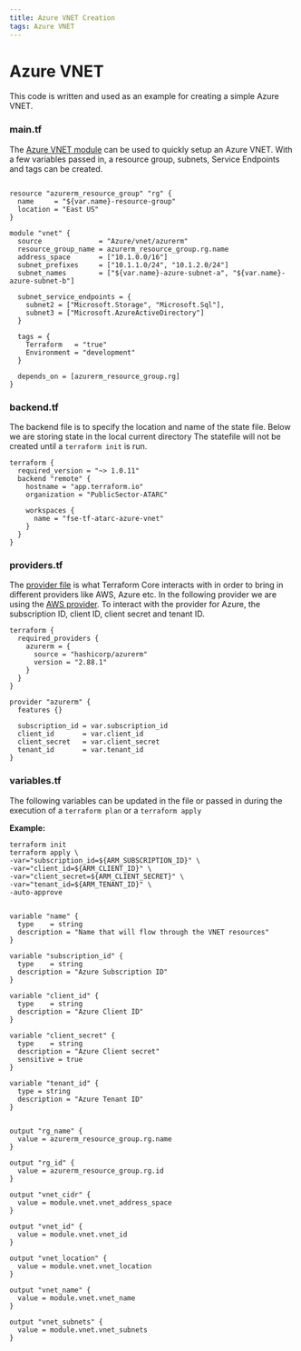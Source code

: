 ```yaml
---
title: Azure VNET Creation
tags: Azure VNET
---
```


# Azure VNET
This code is written and used as an example for  creating a simple Azure VNET. 

### main.tf 
The [Azure VNET module](https://registry.terraform.io/modules/Azure/vnet/azurerm/latest) can be used to quickly setup an Azure VNET. With a few variables passed in, a  resource group, subnets, Service Endpoints and tags can be created.  

```hcl tangle:./main.tf

resource "azurerm_resource_group" "rg" {
  name     = "${var.name}-resource-group"
  location = "East US"
}

module "vnet" {
  source              = "Azure/vnet/azurerm"
  resource_group_name = azurerm_resource_group.rg.name
  address_space       = ["10.1.0.0/16"]
  subnet_prefixes     = ["10.1.1.0/24", "10.1.2.0/24"]
  subnet_names        = ["${var.name}-azure-subnet-a", "${var.name}-azure-subnet-b"]

  subnet_service_endpoints = {
    subnet2 = ["Microsoft.Storage", "Microsoft.Sql"],
    subnet3 = ["Microsoft.AzureActiveDirectory"]
  }

  tags = {
    Terraform   = "true"
    Environment = "development"
  }

  depends_on = [azurerm_resource_group.rg]
}

```

### backend.tf 
The backend file is to specify the location and name of the state file.
Below we are storing state in the local current directory
The statefile will not be created until a `terraform init` is run. 

```hcl tangle:./backend.tf
terraform {
  required_version = "~> 1.0.11"
  backend "remote" {
    hostname = "app.terraform.io"
    organization = "PublicSector-ATARC"

    workspaces {
      name = "fse-tf-atarc-azure-vnet"
    }
  }
}
```

### providers.tf
The [provider file](https://registry.terraform.io/providers/hashicorp/aws/latest/docs) is what Terraform Core interacts with in order to bring in different providers like AWS, Azure etc. In the following provider we are using the [AWS provider](https://registry.terraform.io/providers/hashicorp/azurerm/latest/docs).  To interact with the provider for Azure, the subscription ID, client ID, client secret and tenant ID. 

```hcl tangle:./providers.tf
terraform {
  required_providers {
    azurerm = {
      source = "hashicorp/azurerm"
      version = "2.88.1"
    }
  }
}

provider "azurerm" {
  features {}

  subscription_id = var.subscription_id
  client_id       = var.client_id
  client_secret   = var.client_secret
  tenant_id       = var.tenant_id
}
```

### variables.tf
The following variables can be updated in the file or passed in during the execution of a `terraform plan` or a `terraform apply`


**Example:**

```
terraform init
terraform apply \
-var="subscription_id=${ARM_SUBSCRIPTION_ID}" \ 
-var="client_id=${ARM_CLIENT_ID}" \  
-var="client_secret=${ARM_CLIENT_SECRET}" \ 
-var="tenant_id=${ARM_TENANT_ID}" \ 
-auto-approve
```


```hcl tangle:./variables.tf

variable "name" { 
  type    = string
  description = "Name that will flow through the VNET resources"
}

variable "subscription_id" { 
  type    = string
  description = "Azure Subscription ID"
}

variable "client_id" { 
  type    = string
  description = "Azure Client ID"
}

variable "client_secret" { 
  type    = string
  description = "Azure Client secret"
  sensitive = true
}

variable "tenant_id" {
  type = string
  description = "Azure Tenant ID"
}

```


```hcl tangle:./outputs.tf

output "rg_name" {
  value = azurerm_resource_group.rg.name
}

output "rg_id" {
  value = azurerm_resource_group.rg.id
}

output "vnet_cidr" {
  value = module.vnet.vnet_address_space
}

output "vnet_id" {
  value = module.vnet.vnet_id
}

output "vnet_location" {
  value = module.vnet.vnet_location
}

output "vnet_name" {
  value = module.vnet.vnet_name
}

output "vnet_subnets" {
  value = module.vnet.vnet_subnets
}

```

